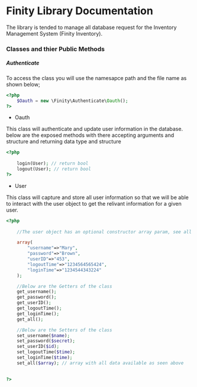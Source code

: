 # Finity Library Documentation

The library is tended to manage all database request for the Inventory Management System (Finity Inventory). 

###  Classes and thier Public Methods

##### Authenticate

To access the class you will use the namesapce path and the file name as shown below; 

```php
<?php
    $Oauth = new \Finity\Authenticate\Oauth();
?>
```
- Oauth 

This class will authenticate and update user information in the database. below are the exposed methods with there accepting arguments and structure and returning data type and structure
<!-- language: php -->
```php
<?php
    
    login(User); // return bool
    logout(User); // return bool
?>
```
- User

This class will capture and store all user information so that we will be able to interact with the user object to get the relivant information for a given user. 

```php
<?php  
    
    //The user object has an optional constructor array param, see all keys and datatype from eg. below

    array(
        "username"=>"Mary",
        "password"=>"Brown",
        "userID"=>"453",
        "logoutTime"=>"1234564565424",
        "loginTime"=>"1234544343224"
    );

    //Below are the Getters of the class
    get_username();
    get_password();
    get_userID();
    get_logoutTime();
    get_loginTime();
    get_all();

    //Below are the Setters of the class
    set_username($name);
    set_password($secret);
    set_userID($id);
    set_logoutTime($time);
    set_loginTime($time);
    set_all($array); // array with all data available as seen above

    
?>
```